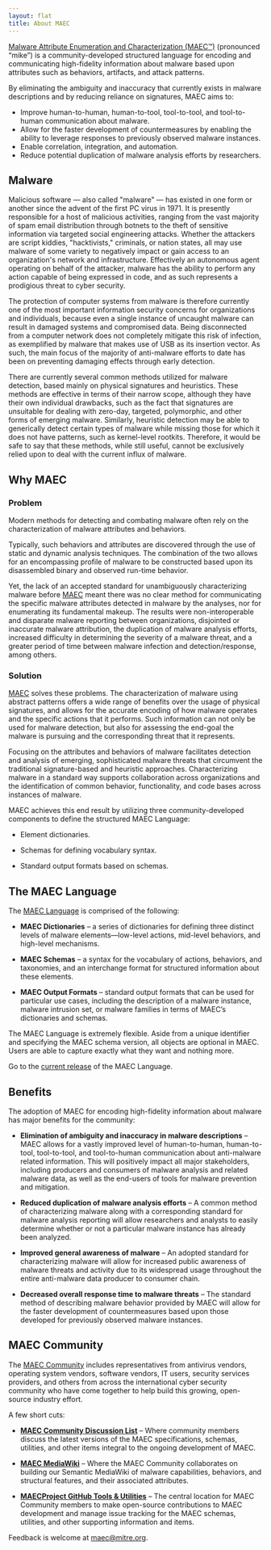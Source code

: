 ```yaml
---
layout: flat
title: About MAEC
---
```


[Malware Attribute Enumeration and Characterization (MAEC™)](/releases/4.1) (pronounced “mike”) is a community-developed structured language for encoding and communicating high-fidelity information about malware based upon attributes such as behaviors, artifacts, and attack patterns.

By eliminating the ambiguity and inaccuracy that currently exists in malware descriptions and by reducing reliance on signatures, MAEC aims to: 

* Improve human-to-human, human-to-tool, tool-to-tool, and tool-to-human communication about malware.
* Allow for the faster development of countermeasures by enabling the ability to leverage responses to previously observed malware instances.
* Enable correlation, integration, and automation.
* Reduce potential duplication of malware analysis efforts by researchers.

## Malware

Malicious software — also called "malware" — has existed in one form or another since the advent of the first PC virus in 1971. It is presently responsible for a host of malicious activities, ranging from the vast majority of spam email distribution through botnets to the theft of sensitive information via targeted social engineering attacks. Whether the attackers are script kiddies, "hacktivists," criminals, or nation states, all may use malware of some variety to negatively impact or gain access to an organization's network and infrastructure. Effectively an autonomous agent operating on behalf of the attacker, malware has the ability to perform any action capable of being expressed in code, and as such represents a prodigious threat to cyber security.

The protection of computer systems from malware is therefore currently one of the most important information security concerns for organizations and individuals, because even a single instance of uncaught malware can result in damaged systems and compromised data. Being disconnected from a computer network does not completely mitigate this risk of infection, as exemplified by malware that makes use of USB as its insertion vector. As such, the main focus of the majority of anti-malware efforts to date has been on preventing damaging effects through early detection.

There are currently several common methods utilized for malware detection, based mainly on physical signatures and heuristics. These methods are effective in terms of their narrow scope, although they have their own individual drawbacks, such as the fact that signatures are unsuitable for dealing with zero-day, targeted, polymorphic, and other forms of emerging malware. Similarly, heuristic detection may be able to generically detect certain types of malware while missing those for which it does not have patterns, such as kernel-level rootkits. Therefore, it would be safe to say that these methods, while still useful, cannot be exclusively relied upon to deal with the current influx of malware.

## Why MAEC

### Problem

Modern methods for detecting and combating malware often rely on the characterization of malware attributes and behaviors. 

Typically, such behaviors and attributes are discovered through the use of static and dynamic analysis techniques. The combination of the two allows for an encompassing profile of malware to be constructed based upon its disassembled binary and observed run-time behavior. 

Yet, the lack of an accepted standard for unambiguously characterizing malware before [MAEC](/releases/4.1) meant there was no clear method for communicating the specific malware attributes detected in malware by the analyses, nor for enumerating its fundamental makeup. The results were non-interoperable and disparate malware reporting between organizations, disjointed or inaccurate malware attribution, the duplication of malware analysis efforts, increased difficulty in determining the severity of a malware threat, and a greater period of time between malware infection and detection/response, among others.

### Solution

[MAEC](/releases/4.1) solves these problems. The characterization of malware using abstract patterns offers a wide range of benefits over the usage of physical signatures, and allows for the accurate encoding of how malware operates and the specific actions that it performs. Such information can not only be used for malware detection, but also for assessing the end-goal the malware is pursuing and the corresponding threat that it represents. 

Focusing on the attributes and behaviors of malware facilitates detection and analysis of emerging, sophisticated malware threats that circumvent the traditional signature-based and heuristic approaches. Characterizing malware in a standard way supports collaboration across organizations and the identification of common behavior, functionality, and code bases across instances of malware. 

MAEC achieves this end result by utilizing three community-developed components to define the structured MAEC Language:

* Element dictionaries.

* Schemas for defining vocabulary syntax.

* Standard output formats based on schemas.

## The MAEC Language

The [MAEC Language](/releases/4.1) is comprised of the following: 

* **MAEC Dictionaries** – a series of dictionaries for defining three distinct levels of malware elements—low-level actions, mid-level behaviors, and high-level mechanisms.

* **MAEC Schemas** – a syntax for the vocabulary of actions, behaviors, and taxonomies, and an interchange format for structured information about these elements.

* **MAEC Output Formats** – standard output formats that can be used for particular use cases, including the description of a malware instance, malware intrusion set, or malware families in terms of MAEC’s dictionaries and schemas.

The MAEC Language is extremely flexible. Aside from a unique identifier and specifying the MAEC schema version, all objects are optional in MAEC. Users are able to capture exactly what they want and nothing more.

Go to the [current release](/releases/4.1) of the MAEC Language.

## Benefits

The adoption of MAEC for encoding high-fidelity information about malware has major benefits for the community:

* **Elimination of ambiguity and inaccuracy in malware descriptions** – MAEC allows for a vastly improved level of human-to-human, human-to-tool, tool-to-tool, and tool-to-human communication about anti-malware related information. This will positively impact all major stakeholders, including producers and consumers of malware analysis and related malware data, as well as the end-users of tools for malware prevention and mitigation.     
      
* **Reduced duplication of malware analysis efforts** – A common method of characterizing malware along with a corresponding standard for malware analysis reporting will allow researchers and analysts to easily determine whether or not a particular malware instance has already been analyzed.     
     
* **Improved general awareness of malware** – An adopted standard for characterizing malware will allow for increased public awareness of malware threats and activity due to its widespread usage throughout the entire anti-malware data producer to consumer chain.     
     
* **Decreased overall response time to malware threats** – The standard method of describing malware behavior provided by MAEC will allow for the faster development of countermeasures based upon those developed for previously observed malware instances.     

## MAEC Community

The [MAEC Community](/community) includes representatives from antivirus vendors, operating system vendors, software vendors, IT users, security services providers, and others from across the international cyber security community who have come together to help build this growing, open-source industry effort. 

A few short cuts: 

* **[MAEC Community Discussion List](/community#discussion-lists--archives)** – Where community members discuss the latest versions of the MAEC specifications, schemas, utilities, and other items integral to the ongoing development of MAEC.      
     
* **[MAEC MediaWiki](/community/#mediawiki)** – Where the MAEC Community collaborates on building our Semantic MediaWiki of malware capabilities, behaviors, and structural features, and their associated attributes.    
     
* **[MAECProject GitHub Tools & Utilities](https://github.com/MAECProject/)** – The central location for MAEC Community members to make open-source contributions to MAEC development and manage issue tracking for the MAEC schemas, utilities, and other supporting information and items.     

Feedback is welcome at [maec@mitre.org](mailto:maec@mitre.org).
